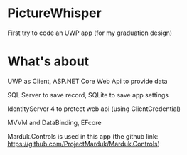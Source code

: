 # PictureWhisper
First try to code an UWP app (for my graduation design)

# What's about
UWP as Client, ASP.NET Core Web Api to provide data

SQL Server to save record, SQLite to save app settings

IdentityServer 4 to protect web api (using ClientCredential)

MVVM and DataBinding, EFcore

Marduk.Controls is used in this app
(the github link: https://github.com/ProjectMarduk/Marduk.Controls)
